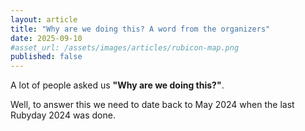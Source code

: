 ```yaml
---
layout: article
title: "Why are we doing this? A word from the organizers"
date: 2025-09-10
#asset_url: /assets/images/articles/rubicon-map.png
published: false
---
```


A lot of people asked us **"Why are we doing this?"**.

Well, to answer this we need to date back to May 2024 when the last Rubyday 2024 was done.

